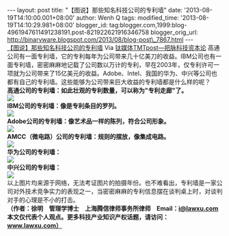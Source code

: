 --- layout: post title: "【图说】那些知名科技公司的专利墙" date:
'2013-08-19T14:10:00.001+08:00' author: Wenh Q tags: modified\_time:
'2013-08-19T14:10:29.981+08:00' blogger\_id:
tag:blogger.com,1999:blog-4961947611491238191.post-821922621916346758
blogger\_orig\_url:
http://binaryware.blogspot.com/2013/08/blog-post\_7867.html ---
[\
【图说】那些知名科技公司的专利墙](http://www.tmtpost.com/57081.html)
Via [钛媒体TMTpost—把脉科技资本论](http://www.tmtpost.com/)
高通公司有一面专利墙，它的专利每年为公司带来几十亿美刀的收益。IBM公司也有一面专利墙，密密麻麻地记载了公司数以万计的专利，早在2003年，仅专利许可一项就为公司带来了15亿美元的收益。Adobe、Intel、我国的华为、中兴等公司也都有自己的专利墙。这些能够为公司带来巨大收益的专利墙都是什么样的呢？\
**高通公司的专利墙：如此壮观的专利数量，可以称为"专利走廊"了。**\
![](http://www.tmtpost.com/wp-content/uploads/2013/08/137670341949.jpg)\
**IBM公司的专利墙：像是专利条目的罗列。**\
![](http://www.tmtpost.com/wp-content/uploads/2013/08/13767034353.jpg)\
**Adobe公司的专利墙：像艺术品一样的陈列，符合公司形象。**\
![](http://www.tmtpost.com/wp-content/uploads/2013/08/137670344945.jpg)\
**AMCC（微电路）公司的专利墙：规则的摆放，像集成电路。**\
![](http://www.tmtpost.com/wp-content/uploads/2013/08/137670345918.jpg)\
**华为公司的专利墙：**\
![](http://www.tmtpost.com/wp-content/uploads/2013/08/137670348982.jpg)\
**中兴公司的专利墙：**\
![](http://www.tmtpost.com/wp-content/uploads/2013/08/137670347236.jpg)\
以上图片均来源于网络，无法考证图片的拍摄年份。也不难看出，专利墙是一家公司对外技术竞争实力的表现之一，当密密麻麻的专利信息摆在谈判桌上时，对谈判对手的心理是不小的打击。\
**（作者：徐明　管理学博士　上海腾信律师事务所律师　Email：i@lawxu.com　本文仅代表个人观点。更多科技产业知识产权话题，请访问：www.lawxu.com）**
